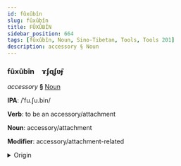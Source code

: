```yaml
---
id: fûxûbîn
slug: fûxûbîn
title: FÛXÛBÎN
sidebar_position: 664
tags: [fûxûbîn, Noun, Sino-Tibetan, Tools, Tools 201]
description: accessory § Noun
---
```


### fûxûbîn&emsp;<span kind="abugida">ɤʄɋʄʋ̃ɟ</span>

*accessory* **§** [Noun](../../tags/Noun)

**IPA**: /ˈfu.ʃu.bin/

**Verb**: to be an accessory/attachment

**Noun**: accessory/attachment

**Modifier**: accessory/attachment-related

<details>
    <summary>Origin</summary>
    Mandarin 附屬品 fùshǔpǐn /fùʂǔpʰǐn/<br/>
    <em>Sino-Tibetan Language Family</em>
</details>